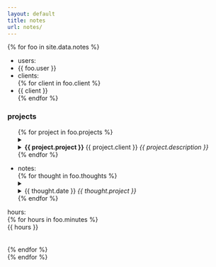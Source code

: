 ```yaml
---
layout: default
title: notes
url: notes/
---
```

{% for foo in site.data.notes %}  

<ul>
   <li>users:</li>   
   <li>{{ foo.user }}</li>  
   <li>clients:</li>
   {% for client in foo.client %}
   <li>{{ client }}</li>    
   {% endfor %}      
</ul>    

<div>
   <h3>projects</h3>  
   <ul>
   {% for project in foo.projects %}  
   <details>   
      <summary>
         <li><strong>{{ project.project }}</strong><span class='date'>&nbsp;{{ project.client }}&nbsp;</span><em>{{ project.description }}</em></li>      
      </summary>   
      {% for todo in project.todo %}  
      <li>{{ todo }}</li>
      {% endfor %}     
      <br>
   </details>  
   {% endfor %} 
   </ul>    
</div> 

<ul>
   <li>notes:</li>
   {% for thought in foo.thoughts %}  
   <details>
      <summary>
         <li><span class='date'>{{ thought.date }}</span><em>&nbsp;{{ thought.project }}</em></li>  
      </summary>
         - {{ thought.note }}  
      <br>    
   </details>   
   {% endfor %}  
</ul>
 

hours:  
{% for hours in foo.minutes %}  
{{ hours }}   
<br>  
{% endfor %}   
{% endfor %}
